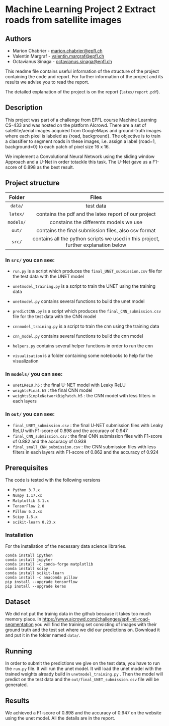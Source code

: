 # Machine Learning Project 2 Extract roads from satellite images

## **Authors**
  * Marion Chabrier - marion.chabrier@epfl.ch
  * Valentin Margraf - valentin.margraf@epfl.ch
  * Octavianus Sinaga - octavianus.sinaga@epfl.ch

This readme file contains useful information of the structure of the project containing the code and report. For further information of the project and its results we advise you to read the report.

The detailed explanation of the project is on the report (`latex/report.pdf`).

## **Description**

This project was part of a challenge from EPFL course Machine Learning CS-433 and was hosted on the platform AIcrowd.
There are a set of satellite/aerial images acquired from GoogleMaps and ground-truth images where each pixel is labeled as {road, background}. The objective is to train a classifier to segment roads in these images, i.e. assign a label {road=1, background=0} to each patch of pixel size 16 x 16.

We implement a Convolutional Neural Network using the sliding window Approach and a U-Net in order totackle this task. The U-Net gave us a F1-score of 0.898 as the best result.

## **Project structure**

| Folder  | Files |
|:--:|:--:|
| `data/`  | test data |
| `latex/` | contains the pdf and the latex report of our project |
| `models/`  | constains the differents models we use |
| `out/`  | contains the final submission files, also csv format |
| `src/`  | contains all the python scripts we used in this project, further explanation below |

### **In `src/` you can see:**

+ `run.py` is a script which produces the `final_UNET_submission.csv` file for the test data with the UNET model
+ `unetmodel_training.py` is a script to train the UNET using the training data 
+ `unetmodel.py` contains several functions to build the unet model 
+ `predictCNN.py` is a script which produces the `final_CNN_submission.csv` file for the test data with the CNN model
+ `cnnmodel_training.py` is a script to train the cnn using the training data 
+ `cnn_model.py` contains several functions to build the cnn model
+ `helpers.py` contains several helper functions in order to run the cnn 

+ `visualisation` is a folder containing some notebooks to help for the visualization

### **In `models/` you can see:**
+ `unetLReLU.h5` : the final U-NET model with Leaky ReLU
+ `weightsFinal.h5` : the final CNN model
+ `weightsSimpleNetworkBigPatch.h5` : the CNN model with less filters in each layers
  
### **In `out/` you can see:**
+ `final_UNET_submission.csv` : the final U-NET submission files with Leaky ReLU with F1-score of 0.898 and the accuracy of 0.947
+ `final_CNN_submission.csv` : the final CNN submission files with F1-score of 0.882 and the accuracy of 0.938
+ `final_small_CNN_submission.csv` : the CNN submission files with less filters in each layers with F1-score of 0.862 and the accuracy of 0.924


## **Prerequisites**

The code is tested with the following versions 
- `Python 3.7.x`
- `Numpy 1.17.xx`
- `Matplotlib 3.1.x`
- `TensorFlow 2.0`
- `Pillow 6.2.xx`
- `Scipy 1.5.x`
- `scikit-learn 0.23.x`


### **Installation**
For the installation of the necessary data science libraries.

```
conda install ipython
conda install jupyter
conda install -c conda-forge matplotlib
conda install scipy
conda install scikit-learn
conda install -c anaconda pillow
pip install --upgrade tensorflow
pip install --upgrade keras
```


## **Dataset**
We did not put the trainig data in the github because it takes too much memory place.
In https://www.aicrowd.com/challenges/epfl-ml-road-segmentation you will find the training set consisting of images with their ground truth and the test set where we did our predictions on. 
Download it and put it in the folder named `data/`.


## **Running**
In order to submit the predictions we give on the test data, you have to run the `run.py` file. It will run the unet model. It will load the unet model with the trained weights already build in `unetmodel_training.py` . Then the model will predict on the test data and the `out/final_UNET_submission.csv` file will be generated.


## **Results**

We achieved a F1-score of 0.898 and the accuracy of 0.947 on the website using the unet model. All the details are in the report.

